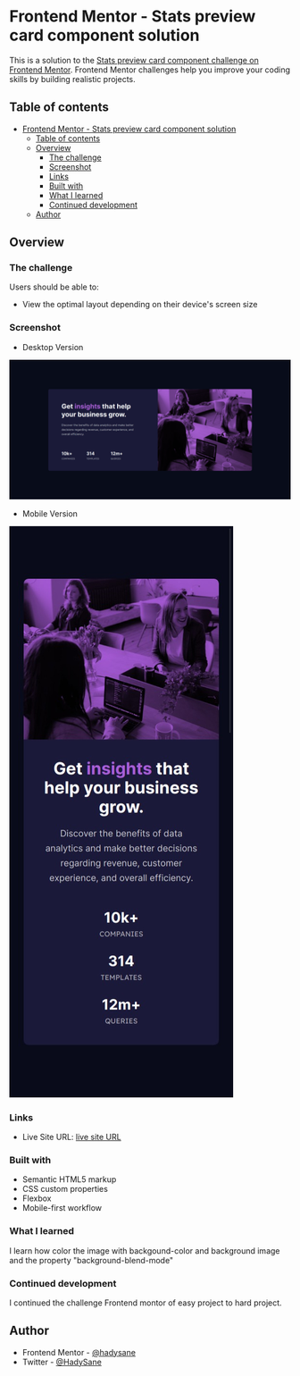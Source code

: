 # Frontend Mentor - Stats preview card component solution

This is a solution to the [Stats preview card component challenge on Frontend Mentor](https://www.frontendmentor.io/challenges/stats-preview-card-component-8JqbgoU62). Frontend Mentor challenges help you improve your coding skills by building realistic projects. 

## Table of contents

- [Frontend Mentor - Stats preview card component solution](#frontend-mentor---stats-preview-card-component-solution)
  - [Table of contents](#table-of-contents)
  - [Overview](#overview)
    - [The challenge](#the-challenge)
    - [Screenshot](#screenshot)
    - [Links](#links)
    - [Built with](#built-with)
    - [What I learned](#what-i-learned)
    - [Continued development](#continued-development)
  - [Author](#author)



## Overview

### The challenge

Users should be able to:

- View the optimal layout depending on their device's screen size

### Screenshot

- Desktop Version
  
![Desktop 1440px](./screenshot/desktop.png)

- Mobile Version 

![Mobile 375px](./screenshot/mobile.jpg)


### Links

- Live Site URL: [ live site URL](https://stats-preview-24g72xh1c-hadysane.vercel.app/)


### Built with

- Semantic HTML5 markup
- CSS custom properties
- Flexbox
- Mobile-first workflow


### What I learned

I learn how color the image with backgound-color and background image and 
the property  "background-blend-mode"


### Continued development

I continued the challenge Frontend montor of easy project to hard project.


## Author

- Frontend Mentor - [@hadysane](https://www.frontendmentor.io/profile/hadysane)
- Twitter - [@HadySane](https://twitter.com/HadySane)


